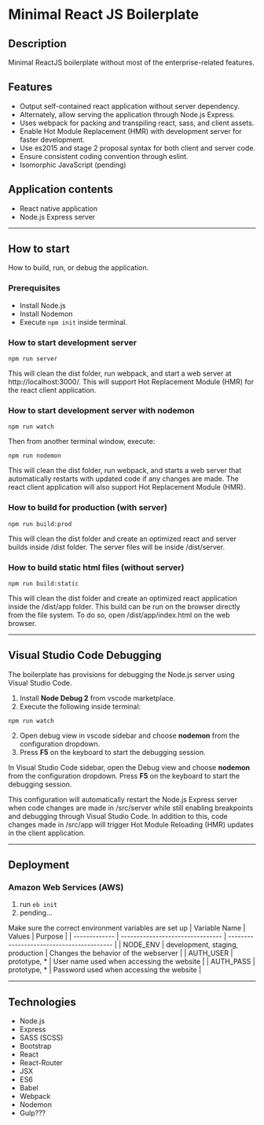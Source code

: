 # Minimal React JS Boilerplate

## Description
Minimal ReactJS boilerplate without most of the enterprise-related features.

## Features
- Output self-contained react application without server dependency.
- Alternately, allow serving the application through Node.js Express.
- Uses webpack for packing and transpiling react, sass, and client assets.
- Enable Hot Module Replacement (HMR) with development server for faster development.
- Use es2015 and stage 2 proposal syntax for both client and server code.
- Ensure consistent coding convention through eslint.
- Isomorphic JavaScript (pending)

## Application contents
- React native application
- Node.js Express server

---

## How to start
How to build, run, or debug the application.

### Prerequisites
- Install Node.js
- Install Nodemon
- Execute `npm init` inside terminal.

### How to start development server
```shell
npm run server
```

This will clean the dist folder, run webpack, and start a web server at http://localhost:3000/. This will support Hot Replacement Module (HMR) for the react client application.

### How to start development server with nodemon
```shell
npm run watch
```
Then from another terminal window, execute:
```shell
npm run nodemon
```

This will clean the dist folder, run webpack, and starts a web server that automatically restarts with updated code if any changes are made. The react client application will also support Hot Replacement Module (HMR).

### How to build for production (with server)
```shell
npm run build:prod
```

This will clean the dist folder and create an optimized react and server builds inside /dist folder. The server files will be inside /dist/server.

### How to build static html files (without server)
```shell
npm run build:static
```

This will clean the dist folder and create an optimized react application inside the /dist/app folder. This build can be run on the browser directly from the file system. To do so, open /dist/app/index.html on the web browser.

---

## Visual Studio Code Debugging
The boilerplate has provisions for debugging the Node.js server using Visual Studio Code.

1. Install **Node Debug 2** from vscode marketplace.
1. Execute the following inside terminal:
```shell
npm run watch
```
2. Open debug view in vscode sidebar and choose **nodemon** from the configuration dropdown.
1. Press **F5** on the keyboard to start the debugging session.

In Visual Studio Code sidebar, open the Debug view and choose **nodemon** from the configuration dropdown. Press **F5** on the keyboard to start the debugging session.

This configuration will automatically restart the Node.js Express server when code changes are made in /src/server while still enabling breakpoints and debugging through Visual Studio Code. In addition to this, code changes made in /src/app will trigger Hot Module Reloading (HMR) updates in the client application.

---

## Deployment

### Amazon Web Services (AWS)
1. run `eb init`
1. pending...

Make sure the correct environment variables are set up
| Variable Name | Values                           | Purpose                                   |
| ------------- | -------------------------------- | ----------------------------------------- |
| NODE_ENV      | development, staging, production | Changes the behavior of the webserver     |
| AUTH_USER     | prototype, *                     | User name used when accessing the website |
| AUTH_PASS     | prototype, *                     | Password used when accessing the website  |

---

## Technologies
- Node.js
- Express
- SASS (SCSS)
- Bootstrap
- React
- React-Router
- JSX
- ES6
- Babel
- Webpack
- Nodemon
- Gulp???
